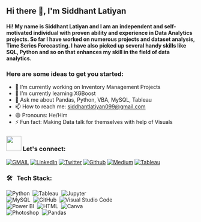 ## Hi there 👋, I'm Siddhant Latiyan

<h4>Hi! My name is Siddhant Latiyan and I am an independent and self-motivated individual with proven ability and experience in Data Analytics projects. So far I have worked on numerous projects and dataset analysis, Time Series Forecasting. I have also picked up several handy skills like SQL, Python and so on that enhances my skill in the field of data analytics.</h4>

### Here are some ideas to get you started:

- 🔭 I’m currently working on Inventory Management Projects
- 🌱 I’m currently learning XGBoost
- 💬 Ask me about Pandas, Python, VBA, MySQL, Tableau 
- 📫 How to reach me: siddhantlatiyan099@gmail.com
- 😄 Pronouns: He/Him
- ⚡ Fun fact: Making Data talk for themselves with help of Visuals
<!-- 🌐 This code displays a section labeled "Let's connect" with badges representing social media and email accounts. The section is accompanied by a gif of a waving hand, which adds a friendly and welcoming tone. The badges use the shields.io service to display logos and colors representing each platform, including Gmail, LinkedIn, Twitter, and Github. The badges are displayed in a for-the-badge style, which provides a consistent visual style across all badges. This code is useful for allowing users to quickly connect with the developer on various platforms, and it can be easily modified to include additional badges for other social media platforms or contact information. -->


### <img src="https://media.giphy.com/media/LnQjpWaON8nhr21vNW/giphy.gif" width="40"> **Let's connect:** ️
[![GMAIL](https://img.shields.io/badge/Gmail-D14836?style=for-the-badge&logo=gmail&logoColor=white)](mailto:siddhantlatiyan099@gmail.com)
[![LinkedIn](https://img.shields.io/badge/-LinkedIn-0077B5?style=for-the-badge&logo=LinkedIn&logoColor=white)](https://www.linkedin.com/in/siddhant-latiyan/)
[![Twitter](https://img.shields.io/badge/-Twitter-1DA1F2?style=for-the-badge&logo=Twitter&logoColor=white)](https://twitter.com/siddhantlatiyan)
[![Github](https://img.shields.io/badge/-Github-181717?style=for-the-badge&logo=Github&logoColor=white)](https://github.com/latiyan09)
[![Medium](https://img.shields.io/badge/-Medium-181717?style=for-the-badge&logo=Medium&logoColor=white)](https://medium.com/@siddhantlatiyan099)
[![Tableau](https://img.shields.io/badge/-Tableau-181717?style=for-the-badge&logo=Tableau&logoColor=white)](https://public.tableau.com/app/profile/siddhant.latiyan5099)

### 🛠 &nbsp; **Tech Stack:**
![Python](https://img.shields.io/badge/-Python-333333?style=flat&logo=python)&nbsp;
![Tableau](https://img.shields.io/badge/-Tablueau-333333?style=flat&logo=Tableau)&nbsp;
![Jupyter](https://img.shields.io/badge/-Jupyter-333333?style=flat&logo=Jupyter)\
![MySQL](https://img.shields.io/badge/-MySQL-333333?style=flat&logo=MySQL&logoColor=1572B6)&nbsp;
![GitHub](https://img.shields.io/badge/-GitHub-333333?style=flat&logo=github)&nbsp;
![Visual Studio Code](https://img.shields.io/badge/-VS%20Code-333333?style=flat&logo=visual-studio-code&logoColor=007ACC)\
![Power BI](https://img.shields.io/badge/-Power%20BI-333333?style=flat&logo=powerbi)&nbsp;
![HTML](https://img.shields.io/badge/-HTML-333333?style=flat&logo=HTML5)&nbsp;
![Canva](https://img.shields.io/badge/-Canva-333333?style=flat&logo=canva)\
![Photoshop](https://img.shields.io/badge/-Photoshop-333333?style=flat&logo=adobe-photoshop)&nbsp;
![Pandas](https://img.shields.io/badge/-Pandas-333333?style=flat&logo=Pandas)&nbsp;
